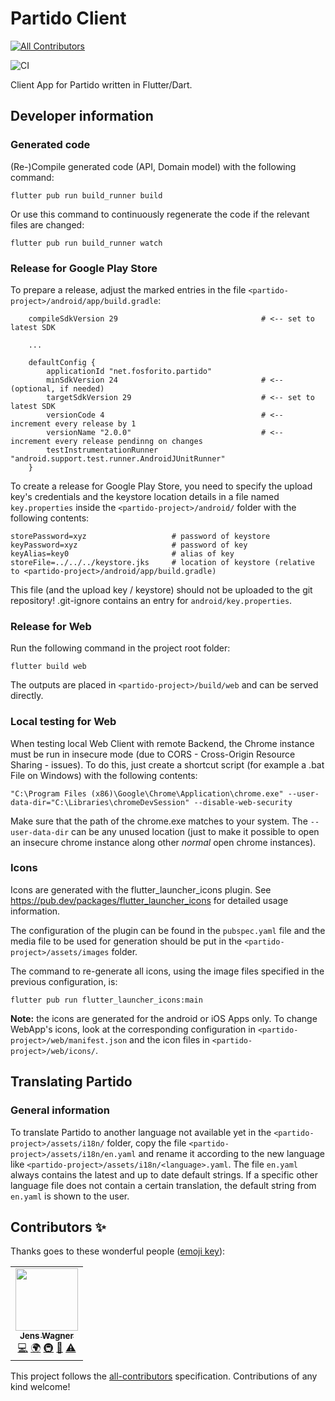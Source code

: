 # Partido Client
<!-- ALL-CONTRIBUTORS-BADGE:START - Do not remove or modify this section -->
[![All Contributors](https://img.shields.io/badge/all_contributors-1-orange.svg?style=flat-square)](#contributors-)
<!-- ALL-CONTRIBUTORS-BADGE:END -->

![CI](https://github.com/jens-wagner/partido-client/workflows/CI/badge.svg)

Client App for Partido written in Flutter/Dart.

## Developer information

### Generated code

(Re-)Compile generated code (API, Domain model) with the following command:

```flutter pub run build_runner build```

Or use this command to continuously regenerate the code if the relevant files are changed:

```flutter pub run build_runner watch```

### Release for Google Play Store

To prepare a release, adjust the marked entries in the file `<partido-project>/android/app/build.gradle`:

```
    compileSdkVersion 29                                # <-- set to latest SDK

    ...

    defaultConfig {
        applicationId "net.fosforito.partido"
        minSdkVersion 24                                # <-- (optional, if needed)
        targetSdkVersion 29                             # <-- set to latest SDK
        versionCode 4                                   # <-- increment every release by 1 
        versionName "2.0.0"                             # <-- increment every release pendinng on changes
        testInstrumentationRunner "android.support.test.runner.AndroidJUnitRunner"
    }
```

To create a release for Google Play Store, you need to specify the upload key's credentials and the keystore location details in a file named `key.properties` inside the `<partido-project>/android/` folder with the following contents:

```
storePassword=xyz                   # password of keystore
keyPassword=xyz                     # password of key
keyAlias=key0                       # alias of key
storeFile=../../../keystore.jks     # location of keystore (relative to <partido-project>/android/app/build.gradle)
```

This file (and the upload key / keystore) should not be uploaded to the git repository! .git-ignore contains an entry for `android/key.properties`.

### Release for Web

Run the following command in the project root folder:

```flutter build web```

The outputs are placed in `<partido-project>/build/web` and can be served directly.

### Local testing for Web

When testing local Web Client with remote Backend, the Chrome instance must be run in insecure mode (due to CORS - Cross-Origin Resource Sharing - issues). To do this, just create a shortcut script (for example a .bat File on Windows) with the following contents:

```
"C:\Program Files (x86)\Google\Chrome\Application\chrome.exe" --user-data-dir="C:\Libraries\chromeDevSession" --disable-web-security
```

Make sure that the path of the chrome.exe matches to your system. The `--user-data-dir` can be any unused location (just to make it possible to open an insecure chrome instance along other _normal_ open chrome instances).

### Icons

Icons are generated with the flutter_launcher_icons plugin.
See https://pub.dev/packages/flutter_launcher_icons for detailed usage information.

The configuration of the plugin can be found in the `pubspec.yaml` file and the media file to be used for generation should be put in the `<partido-project>/assets/images` folder.

The command to re-generate all icons, using the image files specified in the previous configuration, is:

```flutter pub run flutter_launcher_icons:main```

**Note:** the icons are generated for the android or iOS Apps only. To change WebApp's icons, look at the corresponding configuration in `<partido-project>/web/manifest.json` and the icon files in `<partido-project>/web/icons/`.

## Translating Partido

### General information

To translate Partido to another language not available yet in the `<partido-project>/assets/i18n/` folder, copy the file `<partido-project>/assets/i18n/en.yaml` and rename it according to the new language like `<partido-project>/assets/i18n/<language>.yaml`. The file `en.yaml` always contains the latest and up to date default strings. If a specific other language file does not contain a certain translation, the default string from `en.yaml` is shown to the user.

## Contributors ✨

Thanks goes to these wonderful people ([emoji key](https://allcontributors.org/docs/en/emoji-key)):

<!-- ALL-CONTRIBUTORS-LIST:START - Do not remove or modify this section -->
<!-- prettier-ignore-start -->
<!-- markdownlint-disable -->
<table>
  <tr>
    <td align="center"><a href="https://www.fosforito.de"><img src="https://avatars3.githubusercontent.com/u/5000255?v=4" width="100px;" alt=""/><br /><sub><b>Jens Wagner</b></sub></a><br /><a href="https://github.com/jenslw/partido-client/commits?author=jenslw" title="Code">💻</a> <a href="#translation-jenslw" title="Translation">🌍</a> <a href="#infra-jenslw" title="Infrastructure (Hosting, Build-Tools, etc)">🚇</a> <a href="#maintenance-jenslw" title="Maintenance">🚧</a> <a href="https://github.com/jenslw/partido-client/commits?author=jenslw" title="Tests">⚠️</a></td>
  </tr>
</table>

<!-- markdownlint-enable -->
<!-- prettier-ignore-end -->
<!-- ALL-CONTRIBUTORS-LIST:END -->

This project follows the [all-contributors](https://github.com/all-contributors/all-contributors) specification. Contributions of any kind welcome!
